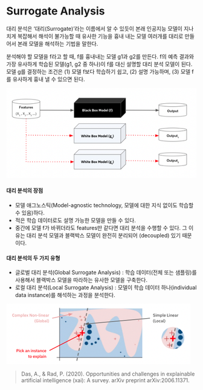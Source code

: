 # Surrogate Analysis

대리 분석은 ‘대리(Surrogate)’라는 이름에서 알 수 있듯이 본래 인공지능 모델이 지나치게 복잡해서 해석이 불가능할 때 유사한 기능을 흉내 내는 모델 여러개를 대리로 만들어서 본래 모델을 해석하는 기법을 말한다.&#x20;

분석해야 할 모델을 f라고 할 때, f를 흉내내는 모델 g1과 g2를 만든다. f의 예측 결과와 가장 유사하게 학습된 모델(g1, g2 중 하나)이 f를 대신 설명할 대리 분석 모델이 된다. 모델 g를 결정하는 조건은 (1) 모델 f보다 학습하기 쉽고, (2) 설명 가능하며, (3) 모델 f를 유사하게 흉내 낼 수 있으면 된다.

![](../.gitbook/assets/surrogate-analysis.png)

#### 대리 분석의 장점

* 모델 애그노스틱(Model-agnostic technology, 모델에 대한 지식 없이도 학습할 수 있음)하다.&#x20;
* 적은 학습 데이터로도 설명 가능한 모델을 만들 수 있다.&#x20;
* 중간에 모델 f가 바뀌더라도 features만 같다면 대리 분석을 수행할 수 있다. 그 이유는 대리 분석 모델과 블랙박스 모델이 완전히 분리되어 (decoupled) 있기 때문이다.

#### 대리 분석의 두 가지 유형

* 글로벌 대리 분석(Global Surrogate Analysis) : 학습 데이터(전체 또는 샘플링)를 사용해서 블랙박스 모델을 따라하는 유사한 모델을 구축한다.&#x20;
* 로컬 대리 분석(Local Surrogate Analysis) : 모델이 학습 데이터 하나(individual data instance)를 해석하는 과정을 분석한다.

![XAI Scope: Where is the XAI method focusing on?](../.gitbook/assets/surrogate-local-and-global.png)

> Das, A., & Rad, P. (2020). Opportunities and challenges in explainable artificial intelligence (xai): A survey. arXiv preprint arXiv:2006.11371.

